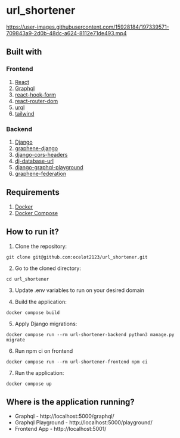 # url_shortener

https://user-images.githubusercontent.com/15928184/197339571-709843a9-2d0b-48dc-a624-8112e71de493.mp4

## Built with
### Frontend
1. [React](https://reactjs.org/)
2. [Graphql](https://github.com/graphql/graphql-js)
3. [react-hook-form](https://react-hook-form.com/)
4. [react-router-dom](https://reactrouter.com/en/main)
5. [urql](https://formidable.com/open-source/urql/)
6. [tailwind](https://tailwindcss.com/)

### Backend
1. [Django](https://www.djangoproject.com/)
2. [graphene-django](https://docs.graphene-python.org/projects/django/en/latest/)
3. [django-cors-headers](https://pypi.org/project/django-cors-headers/)
4. [dj-database-url](https://pypi.org/project/dj-database-url/)
5. [django-graphql-playground](https://github.com/jaydenwindle/django-graphql-playground)
6. [graphene-federation](https://pypi.org/project/graphene-federation/)


## Requirements
1. [Docker](https://docs.docker.com/install/)
2. [Docker Compose](https://docs.docker.com/compose/install/)

## How to run it?
1. Clone the repository:

```
git clone git@github.com:ocelot2123/url_shortener.git
```

2. Go to the cloned directory:
```
cd url_shortener
```

3. Update .env variables to run on your desired domain

4. Build the application:
```
docker compose build
```

5. Apply Django migrations:
```
docker compose run --rm url-shortener-backend python3 manage.py migrate
```

6. Run npm ci on frontend
```
docker compose run --rm url-shortener-frontend npm ci
```

7. Run the application:
```
docker compose up
```

## Where is the application running?
- Graphql - http://localhost:5000/graphql/
- Graphql Playground - http://localhost:5000/playground/
- Frontend App - http://localhost:5001/
